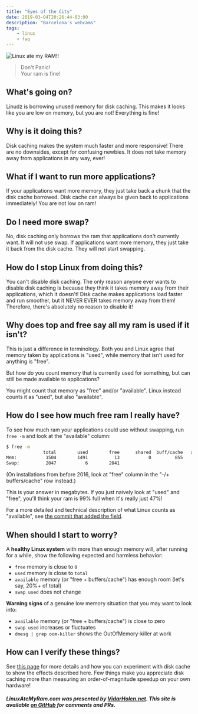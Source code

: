 ```yaml
---
title: "Eyes of the City"
date: 2019-03-04T20:26:44-03:00
description: "Barcelona's webcams"
tags:
    - linux
    - faq
---
```


![Linux ate my RAM!!](https://www.linuxatemyram.com/atemyram.png)

>Don't Panic!  
>Your ram is fine!

What's going on?
----------------

Linudz is borrowing unused memory for disk caching. This makes it looks like you are low on memory, but you are not! Everything is fine!

Why is it doing this?
---------------------

Disk caching makes the system much faster and more responsive! There are no downsides, except for confusing newbies. It does not take memory away from applications in any way, ever!

What if I want to run more applications?
----------------------------------------

If your applications want more memory, they just take back a chunk that the disk cache borrowed. Disk cache can always be given back to applications immediately! You are not low on ram!

Do I need more swap?
--------------------

No, disk caching only borrows the ram that applications don't currently want. It will not use swap. If applications want more memory, they just take it back from the disk cache. They will not start swapping.

How do I stop Linux from doing this?
------------------------------------

You can't disable disk caching. The only reason anyone ever wants to disable disk caching is because they think it takes memory away from their applications, which it doesn't! Disk cache makes applications load faster and run smoother, but it NEVER EVER takes memory away from them! Therefore, there's absolutely no reason to disable it!

Why does top and free say all my ram is used if it isn't?
---------------------------------------------------------

This is just a difference in terminology. Both you and Linux agree that memory taken by applications is "used", while memory that isn't used for anything is "free".

But how do you count memory that is currently used for something, but can still be made available to applications?

You might count that memory as "free" and/or "available". Linux instead counts it as "used", but also "available".

How do I see how much free ram I really have?
---------------------------------------------

To see how much ram your applications could use without swapping, run `free -m` and look at the "available" column:

```bash
$ free -m
              total        used        free      shared  buff/cache   available
Mem:           1504        1491          13           0         855      792
Swap:          2047           6        2041
```

(On installations from before 2016, look at "free" column in the "-/+ buffers/cache" row instead.)

This is your answer in megabytes. If you just naively look at "used" and "free", you'll think your ram is 99% full when it's really just 47%!

For a more detailed and technical description of what Linux counts as "available", see [the commit that added the field](https://git.kernel.org/pub/scm/linux/kernel/git/torvalds/linux.git/commit/?id=34e431b0ae398fc54ea69ff85ec700722c9da773).

When should I start to worry?
-----------------------------

A **healthy Linux system** with more than enough memory will, after running for a while, show the following expected and harmless behavior:

*   `free` memory is close to `0`
*   `used` memory is close to `total`
*   `available` memory (or "free + buffers/cache") has enough room (let's say, 20%+ of total)
*   `swap used` does not change

**Warning signs** of a genuine low memory situation that you may want to look into:

*   `available` memory (or "free + buffers/cache") is close to zero
*   `swap used` increases or fluctuates
*   `dmesg | grep oom-killer` shows the OutOfMemory-killer at work

How can I verify these things?
------------------------------

See [this page](play.html) for more details and how you can experiment with disk cache to show the effects described here. Few things make you appreciate disk caching more than measuring an order-of-magnitude speedup on your own hardware!

##### LinuxAteMyRam.com was presented by [VidarHolen.net](http://www.vidarholen.net). This site is available [on GitHub](https://github.com/koalaman/linuxatemyram.com) for comments and PRs.

